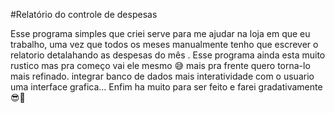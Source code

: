 #Relatório do controle de despesas

Esse programa simples que criei serve para me ajudar na loja em que eu trabalho, 
uma vez que todos os meses manualmente tenho que escrever o relatorio detalahando as despesas do mês .
Esse programa ainda esta muito rustico mas pra começo vai ele mesmo 😅
mais pra frente quero torna-lo mais refinado. integrar banco de dados mais interatividade com o usuario uma interface grafica... 
Enfim ha muito para ser feito e farei gradativamente😎🚀
